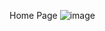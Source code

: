 
Home Page
![image](https://github.com/user-attachments/assets/4119a9f6-c792-4bf5-85d4-23281b98b33a)
